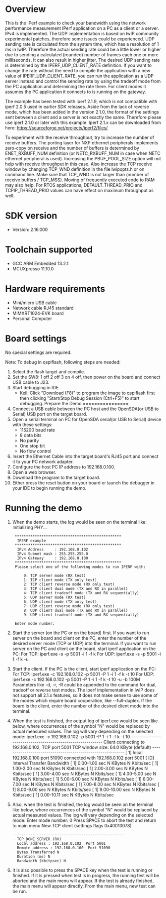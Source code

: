 Overview
========

This is the IPerf example to check your bandwidth using the network performance measurement IPerf application on a PC as a client or a server.
IPv4 is implemented. The UDP implementation is based on lwIP community experimental patches, therefore some issues could be experienced.
UDP sending rate is calculated from the system time, which has a resolution of 1 ms in lwIP. Therefore the actual sending rate could be
a little lower or higher due to sending a calculated (rounded) number of frames each one or more milliseconds. It can also result in higher jitter.
The desired UDP sending rate is determined by the IPERF_UDP_CLIENT_RATE definition. If you want to change the rate without the need to compile
the application with a new value of IPERF_UDP_CLIENT_RATE, you can run the application as a UDP server instead and control the sending rate
by using the tradeoff mode from the PC application and determining the rate there.
For client modes it assumes the PC application it connects to is running on the gateway.

The example has been tested with iperf 2.1.9, which is not compatible with iperf 2.0.5 used in earlier SDK releases.
Aside from the lack of reverse mode, which has been added in the version 2.1.0, the format of the settings sent
between a client and a server is not exactly the same. Therefore please use iperf 2.1.0 or later with this example.
Iperf 2.1.x can be downloaded from here: https://sourceforge.net/projects/iperf2/files/

To experiment with the receive throughput, try to increase the number of receive buffers.
The porting layer for NXP ethernet peripherals implements zero-copy on receive and the number of buffers
is determined by ENET_RXBUFF_NUM definition (or NETC_RXBUFF_NUM in case when NETC ethernet peripheral is used).
Increasing the PBUF_POOL_SIZE option will not help with receive throughput in this case.
Also increase the TCP receive window by changing TCP_WND definition in the file lwipopts.h or on command line.
Make sure that TCP_WND is not larger than (number of receive buffers / TCP_MSS).
Moving of frequently executed code to RAM may also help.
For RTOS applications, DEFAULT_THREAD_PRIO and TCPIP_THREAD_PRIO values can have effect on maximum throughput as well.


SDK version
===========
- Version: 2.16.000

Toolchain supported
===================
- GCC ARM Embedded  13.2.1
- MCUXpresso  11.10.0

Hardware requirements
=====================
- Mini/micro USB cable
- Network cable RJ45 standard
- MIMXRT1024-EVK board
- Personal Computer

Board settings
==============
No special settings are required.


Note:
To debug in qspiflash, following steps are needed:
1. Select the flash target and compile.
2. Set the SW8: 1 off 2 off 3 on 4 off, then power on the board and connect USB cable to J23.
3. Start debugging in IDE.
   - Keil: Click "Download (F8)" to program the image to qspiflash first then clicking "Start/Stop Debug Session (Ctrl+F5)" to start debugging.
Prepare the Demo
================
1.  Connect a USB cable between the PC host and the OpenSDA(or USB to Serial) USB port on the target board.
2.  Open a serial terminal on PC for OpenSDA serial(or USB to Serial) device with these settings:
    - 115200 baud rate
    - 8 data bits
    - No parity
    - One stop bit
    - No flow control
3.  Insert the Ethernet Cable into the target board's RJ45 port and connect it to your PC network adapter.
4.  Configure the host PC IP address to 192.168.0.100.
5.  Open a web browser.
6.  Download the program to the target board.
7.  Either press the reset button on your board or launch the debugger in your IDE to begin running the demo.

Running the demo
================
1. When the demo starts, the log would be seen on the terminal like:
        Initializing PHY...

        ************************************************
         IPERF example
        ************************************************
         IPv4 Address     : 192.168.0.102
         IPv4 Subnet mask : 255.255.255.0
         IPv4 Gateway     : 192.168.0.100
        ************************************************
        Please select one of the following modes to run IPERF with:

            0: TCP server mode (RX test)
            1: TCP client mode (TX only test)
            2: TCP client reverse mode (RX only test)
            3: TCP client dual mode (TX and RX in parallel)
            4: TCP client tradeoff mode (TX and RX sequentially)
            5: UDP server mode (RX test)
            6: UDP client mode (TX only test)
            7: UDP client reverse mode (RX only test)
            8: UDP client dual mode (TX and RX in parallel)
            9: UDP client tradeoff mode (TX and RX sequentially)

        Enter mode number:

2. Start the server (on the PC or on the board) first.
    If you want to run server on the board and client on the PC, enter the number of the desired server mode (TCP or UDP) into the terminal.
    If you want to run server on the PC and client on the board, start iperf application on the PC:
        For TCP: iperf.exe -s -p 5001 -i 1 -f k
        For UDP: iperf.exe -s -p 5001 -i 1 -f k -u
3. Start the client.
    If the PC is the client, start iperf application on the PC:
        For TCP: iperf.exe -c 192.168.0.102 -p 5001 -P 1 -i 1 -f k -t 10
        For UDP: iperf.exe -c 192.168.0.102 -p 5001 -P 1 -i 1 -f k -t 10 -u -b 100M
        Parameters like -d, -r, -R could be appended to the command for dual, tradeoff or reverse test modes.
        The iperf implementation in lwIP does not support all 2.1.x features, so it does not make
        sense to use some of the modes which require board cooperation, like --full-duplex.
    If the board is the client, enter the number of the desired client mode into the terminal.
4. When the test is finished, the output log of iperf.exe would be seen like below,
    where occurrences of the symbol "N" would be replaced by actual measured values.
    The log will vary depending on the selected mode:
        iperf.exe -c 192.168.0.102 -p 5001 -P 1 -i 1 -f k -t 10
        ------------------------------------------------------------
        Client connecting to 192.168.0.102, TCP port 5001
        TCP window size: 64.0 KByte (default)
        ------------------------------------------------------------
        [  1] local 192.168.0.100 port 51090 connected with 192.168.0.102 port 5001
        [ ID] Interval       Transfer     Bandwidth
        [  1] 0.00-1.00 sec  N KBytes     N Kbits/sec
        [  1] 1.00-2.00 sec  N KBytes     N Kbits/sec
        [  1] 2.00-3.00 sec  N KBytes     N Kbits/sec
        [  1] 3.00-4.00 sec  N KBytes     N Kbits/sec
        [  1] 4.00-5.00 sec  N KBytes     N Kbits/sec
        [  1] 5.00-6.00 sec  N KBytes     N Kbits/sec
        [  1] 6.00-7.00 sec  N KBytes     N Kbits/sec
        [  1] 7.00-8.00 sec  N KBytes     N Kbits/sec
        [  1] 8.00-9.00 sec  N KBytes     N Kbits/sec
        [  1] 9.00-10.00 sec  N KBytes     N Kbits/sec
        [  1] 0.00-10.11 sec  N KBytes     N Kbits/sec

5. Also, when the test is finished, the log would be seen on the terminal like below,
    where occurrences of the symbol "N" would be replaced by actual measured values.
    The log will vary depending on the selected mode:
        Enter mode number: 0
        Press SPACE to abort the test and return to main menu
        New TCP client (settings flags 0x40010078)

        -------------------------------------------------
         TCP_DONE_SERVER (RX)
         Local address : 192.168.0.102  Port 5001
         Remote address : 192.168.0.100  Port 51090
         Bytes Transferred N
         Duration (ms) N
         Bandwidth (kbitpsec) N

6. It is also possible to press the SPACE key when the test is running or finished.
    If it is pressed when test is in progress, the running test will be aborted
    and the main menu will appear. If the test is already finished, the main menu
    will appear directly. From the main menu, new test can be run.
